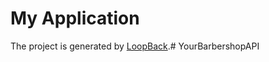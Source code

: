 # My Application

The project is generated by [LoopBack](http://loopback.io).#   Y o u r B a r b e r s h o p A P I  
 